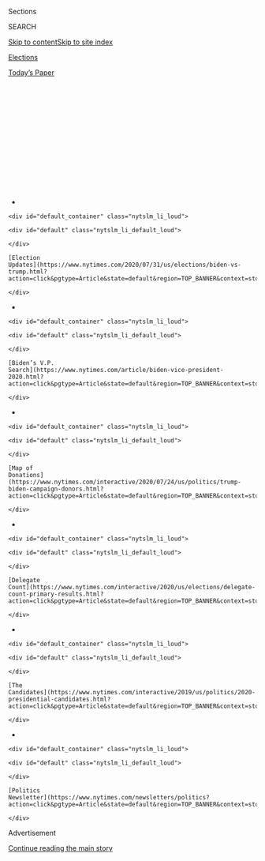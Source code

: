 <div id="app">

<div id="standalone-header">

<div class="interactive-masthead NYTAppHideMasthead css-qz70u6 e1suatyy0">

<div class="section css-ui9rw0 e1suatyy2">

<div class="css-eph4ug er09x8g0">

<div class="css-6n7j50">

</div>

<span class="css-1dv1kvn">Sections</span>

<div class="css-10488qs">

<span class="css-1dv1kvn">SEARCH</span>

</div>

[Skip to content](#site-content)[Skip to site
index](#site-index)

</div>

<div id="masthead-section-label" class="css-1wr3we4 eaxe0e00">

[Elections](https://www.nytimes.com/news-event/2020-election)

</div>

<div class="css-10698na e1huz5gh0">

</div>

</div>

<div id="masthead-bar-one" class="section hasLinks css-15hmgas e1csuq9d3">

<div class="css-uqyvli e1csuq9d0">

</div>

<div class="css-1uqjmks e1csuq9d1">

</div>

<div class="css-9e9ivx">

[](https://myaccount.nytimes.com/auth/login?response_type=cookie&client_id=vi)

</div>

<div class="css-1bvtpon e1csuq9d2">

[Today’s
Paper](https://www.nytimes.com/section/todayspaper)

</div>

</div>

</div>

<div class="css-1aor85t" style="opacity:0.000000001;z-index:-1;visibility:hidden">

<div class="css-1hqnpie">

<div class="css-epjblv">

<span class="css-17xtcya">[Elections](/news-event/2020-election)</span><span class="css-x15j1o">|</span><span class="css-fwqvlz">Andrew
Yang: Who He Is and What He Stands
For</span>

</div>

<div class="css-k008qs">

<div class="css-1iwv8en">

<span class="css-18z7m18"></span>

<div>

</div>

</div>

<span class="css-1n6z4y">https://nyti.ms/2LnQtSg</span>

<div class="css-1705lsu">

<div class="css-4xjgmj">

<div class="css-4skfbu" data-role="toolbar" data-aria-label="Social Media Share buttons, Save button, and Comments Panel with current comment count" data-testid="share-tools">

  - 
  - 
  - 
  - 
    
    <div class="css-6n7j50">
    
    </div>

  - 

</div>

</div>

</div>

</div>

</div>

</div>

<div id="NYT_TOP_BANNER_REGION" class="css-mij9hh">

<div>

<div id="styln-elections-notifications-menu" class="section interactive-content interactive-size-medium css-1xxkt5x">

<div class="css-17ih8de interactive-body">

<div class="nytslm_innerContainer" data-aria-live="polite">

<div class="nytslm_title">

</div>

  - 
    
    <div id="default_container" class="nytslm_li_loud">
    
    <div id="default" class="nytslm_li_default_loud">
    
    </div>
    
    [Election
    Updates](https://www.nytimes.com/2020/07/31/us/elections/biden-vs-trump.html?action=click&pgtype=Article&state=default&region=TOP_BANNER&context=storylines_menu)
    
    </div>

  - 
    
    <div id="default_container" class="nytslm_li_loud">
    
    <div id="default" class="nytslm_li_default_loud">
    
    </div>
    
    [Biden’s V.P.
    Search](https://www.nytimes.com/article/biden-vice-president-2020.html?action=click&pgtype=Article&state=default&region=TOP_BANNER&context=storylines_menu)
    
    </div>

  - 
    
    <div id="default_container" class="nytslm_li_loud">
    
    <div id="default" class="nytslm_li_default_loud">
    
    </div>
    
    [Map of
    Donations](https://www.nytimes.com/interactive/2020/07/24/us/politics/trump-biden-campaign-donors.html?action=click&pgtype=Article&state=default&region=TOP_BANNER&context=storylines_menu)
    
    </div>

  - 
    
    <div id="default_container" class="nytslm_li_loud">
    
    <div id="default" class="nytslm_li_default_loud">
    
    </div>
    
    [Delegate
    Count](https://www.nytimes.com/interactive/2020/us/elections/delegate-count-primary-results.html?action=click&pgtype=Article&state=default&region=TOP_BANNER&context=storylines_menu)
    
    </div>

  - 
    
    <div id="default_container" class="nytslm_li_loud">
    
    <div id="default" class="nytslm_li_default_loud">
    
    </div>
    
    [The
    Candidates](https://www.nytimes.com/interactive/2019/us/politics/2020-presidential-candidates.html?action=click&pgtype=Article&state=default&region=TOP_BANNER&context=storylines_menu)
    
    </div>

  - 
    
    <div id="default_container" class="nytslm_li_loud">
    
    <div id="default" class="nytslm_li_default_loud">
    
    </div>
    
    [Politics
    Newsletter](https://www.nytimes.com/newsletters/politics?action=click&pgtype=Article&state=default&region=TOP_BANNER&context=storylines_menu)
    
    </div>

</div>

</div>

</div>

</div>

</div>

<div id="top-wrapper" class="css-1sy8kpn">

<div id="top-slug" class="css-l9onyx">

Advertisement

</div>

[Continue reading the main
story](#after-top)

<div class="ad top-wrapper" style="text-align:center;height:100%;display:block;min-height:250px">

<div id="top" class="place-ad" data-position="top" data-size-key="top">

</div>

</div>

<div id="after-top">

</div>

</div>

</div>

<div id="site-content" data-role="main">

# Andrew Yang: Who He Is and What He Stands For

<div class="css-1vegfwe interactive-byline-container">

By [<span class="css-1baulvz last-byline" itemprop="name">Matt
Stevens</span>](https://www.nytimes.com/by/matt-stevens)Updated Feb. 11,
2020

</div>

<div id="interactive-standalone-sharetools" class="css-wkcogx">

<div>

<div class="interactive-sharetools css-9z2bwm" data-role="toolbar" data-aria-label="Social Media Share buttons, Save button, and Comments Panel with current comment count" data-testid="share-tools">

  - 
  - 
  - 
  - 
    
    <div class="css-6n7j50">
    
    </div>

</div>

</div>

</div>

<div id="andrew-yang" class="section interactive-standard interactive-content interactive-size-scoop css-1davkue" data-id="100000006698577">

<div class="css-17ih8de interactive-body">

<div data-prd-dropzone-below-masthead="100000006700124">

</div>

<div class="g-story g-freebird g-max-limit" data-preview-slug="2019-03-10-vi-freebird">

<div class="g-section g-candidate-top">

<div class="g-inner-wrap">

## [2020 Candidates](https://www.nytimes.com/interactive/2019/us/politics/2020-presidential-candidates.html)

<div class="g-text-wrap">

# Andrew Yang

A former tech executive warns of the perils of automation and wants to
provide every American with a “universal basic income.”

Andrew Yang [dropped out of the presidential
race](http://www.nytimes.com/2020/02/11/us/politics/andrew-yang-drops-out.html)
on Feb. 11, 2020. This page is no longer being updated.

</div>

</div>

<div class="g-image-wrap">

![Andrew
Yang](https://static01.nyt.com/packages/flash/multimedia/ICONS/transparent.png)

</div>

</div>

<div class="g-section g-basics">

## Who is Andrew Yang?

<div class="g-bullets">

45 years old

Born in Schenectady, N.Y.; lives in Manhattan

Former technology executive; founded a nonprofit to create jobs; no
prior elected office

</div>

</div>

<div class="g-section g-issues">

## Yang’s signature issues

Mr. Yang says his experience working in Silicon Valley and leading a
start-up that sought to create jobs gave him an up-close look at the way
automation could affect the economy in the years ahead. His solution? To
give every American a “universal basic income” of $1,000 a month.

</div>

<div class="g-section g-questions">

## Three questions about Andrew Yang

<div class="g-qa">

### **1. How would his proposed universal basic income actually work?**

Mr. Yang’s signature campaign proposal is to provide a monthly payment
he calls the freedom dividend. Every American 18 and over would qualify
— even billionaires. The payments, he argues, would go a long way
toward blunting the impact of automation, which Mr. Yang fears will
cause mass unemployment.

Giving people all that money would come with a huge price tag, and Mr.
Yang suggests paying for it, in part, by imposing a value-added tax of
10 percent.

</div>

<div class="g-qa">

### **2. Free money sounds nice. Has his campaign gained any traction?**

Mr. Yang announced his campaign for president in February 2018, long
before other candidates. At the time, he truly was a fringe candidate.

But after some unconventional campaigning and appearances on the debate
stage, Mr. Yang found new fans and his fund-raising efforts took off.
Mr. Yang, still a long-shot candidate, now regularly polls in the low
single-digits, which is better than many of his competitors who have
held elective office.

</div>

<div class="g-qa">

### **3. Who are his supporters?**

Mr. Yang has developed a devoted internet following known as the “Yang
Gang.” His fans have plastered Mr. Yang into memes and produced songs
and music videos about his candidacy.

He has also built one of the most ideologically eclectic coalitions in
the field, drawing support from progressives, libertarians, Trump voters
and disaffected voters. His crowds tend to skew young and
male.

</div>

</div>

<div class="g-section g-quote">

<div class="quote-bar">

</div>

### “Not left, not right, but forward.”

<div class="g-attribution">

<div class="g-image">

![](https://static01.nyt.com/newsgraphics/2019/08/01/candidate-pages/e379e6742071962f72d94d310d434aee64a8fc1b/yang-circle.png)

</div>

<div class="g-info">

##### Andrew Yang

</div>

</div>

</div>

<div class="g-asset g-video" style="max-width: 720px">

## Video profile of Andrew Yang

<div class="g-asset_inner">

<div id="scoop-video-100000006483925" class="g-scoop-vhs" data-options="{&quot;autoplay&quot;:&quot;false&quot;,&quot;ratio&quot;:&quot;16:9&quot;}">

</div>

</div>

<div class="g-source">

<span class="g-caption">May 22, 2019</span>

</div>

</div>

<div class="g-section g-coverage">

## Learn more about Yang

<div class="g-bullets">

We asked 21 candidates the same 18 questions. [Hear Andrew Yang’s
answers](https://www.nytimes.com/interactive/2019/us/politics/andrew-yang-2020-campaign.html).

Mr. Yang is on a quest to “Make America Think Harder.” [And he’s gaining
a
following](https://www.nytimes.com/2019/09/06/us/politics/andrew-yang-2020.html).

Here’s [a
profile](https://www.nytimes.com/2018/02/10/technology/his-2020-campaign-message-the-robots-are-coming.html)
of Mr. Yang from when he entered the race in February 2018.

Learn more about Mr. Yang’s internet following and the [Yang
gang](https://www.nytimes.com/2019/03/20/technology/andrew-yang-internet-democratic-primary.html).

</div>

<div class="g-lastest">

### Latest coverage

<div class="g-latest g-item g-0">

[‘I Am Suspending My Campaign,’ Yang
Says](https://www.nytimes.com/video/us/politics/100000006974917/andrew-yang-drops-out-2020.html)

February 11, 2020

</div>

<div class="g-latest g-item g-1">

[Andrew Yang Ends His Presidential
Campaign](https://www.nytimes.com/2020/02/11/us/politics/andrew-yang-drops-out.html)

February 11, 2020

</div>

<div class="g-latest g-item g-2">

[New Hampshire Primary: Polls Are Closed and Sanders
Leads](https://www.nytimes.com/2020/02/11/us/politics/nh-primary-election.html)

February 11, 2020

</div>

<div class="g-latest g-item g-3">

[The Field: Iowa’s Aftershocks in New
Hampshire](https://www.nytimes.com/2020/02/11/podcasts/the-daily/new-hampshire.html)

February 11, 2020

</div>

</div>

</div>

</div>

<div class="g-section g-candidate-footer">

<div class="g-footer-content">

## Explore the other candidates

<div class="g-inner">

[Michael
Bennet](https://www.nytimes.com/interactive/2020/us/elections/michael-bennet.html)
»

[Joe
Biden](https://www.nytimes.com/interactive/2020/us/elections/joe-biden.html)
»

[Michael
Bloomberg](https://www.nytimes.com/interactive/2020/us/elections/michael-bloomberg.html)
»

[Pete
Buttigieg](https://www.nytimes.com/interactive/2020/us/elections/pete-buttigieg.html)
»

[John
Delaney](https://www.nytimes.com/interactive/2020/us/elections/john-delaney.html)
»

[Tulsi
Gabbard](https://www.nytimes.com/interactive/2020/us/elections/tulsi-gabbard.html)
»

[Amy
Klobuchar](https://www.nytimes.com/interactive/2020/us/elections/amy-klobuchar.html)
»

[Deval
Patrick](https://www.nytimes.com/interactive/2020/us/elections/deval-patrick.html)
»

[Bernie
Sanders](https://www.nytimes.com/interactive/2020/us/elections/bernie-sanders.html)
»

[Tom
Steyer](https://www.nytimes.com/interactive/2020/us/elections/tom-steyer.html)
»

[Elizabeth
Warren](https://www.nytimes.com/interactive/2020/us/elections/elizabeth-warren.html)
»

[Andrew
Yang](https://www.nytimes.com/interactive/2020/us/elections/andrew-yang.html)
»

</div>

</div>

</div>

</div>

</div>

</div>

<div id="standalone-footer">

<div>

<div>

<div id="interactive-footer-wrapper">

<div class="css-i29ckm">

<div class="interactive-sharetools css-9z2bwm" data-role="toolbar" data-aria-label="Social Media Share buttons, Save button, and Comments Panel with current comment count" data-testid="share-tools">

  - 
  - 
  - 
  - 
    
    <div class="css-6n7j50">
    
    </div>

</div>

</div>

<div>

<div id="NYT_BELOW_MAIN_CONTENT_REGION">

<div>

<div id="STLYN_guide_v1_STYLN_guide_a" class="section css-l08pwh interactive-content interactive-size-medium">

<div class="css-17ih8de interactive-body">

<div class="g-story g-freebird g-max-limit" data-preview-slug="styln-scroll-guide">

</div>

<div id="g-electionguide-id" class="g-electionguide">

<div class="g-electionguide-container">

<div class="g-electionguide-wrapper">

<div class="g-electionguide-logo">

</div>

# Our 2020 Election Guide

Updated July 31, 2020

  - 
    
    -----
    
    ## The Latest
    
      - President Trump’s assault on the Postal Service is intersecting
        with his attacks on mail-in voting. [Voting rights groups say it
        is a recipe for
        disaster.](https://www.nytimes.com/2020/07/31/us/politics/trump-usps-mail-delays.html?action=click&pgtype=Article&state=default&region=BELOW_MAIN_CONTENT&context=storylines_guide)

  - 
    
    -----
    
    ## Biden’s V.P. Search
    
      - [Here are 13
        women](https://www.nytimes.com/article/biden-vice-president-2020.html?action=click&pgtype=Article&state=default&region=BELOW_MAIN_CONTENT&context=storylines_guide)
        who have been under consideration to be Joe Biden’s running
        mate, and why each might be chosen — and might not be.

  - 
    
    -----
    
    ## Keep Up With Our Coverage
    
      - Get an
        [email](https://www.nytimes.com/newsletters/politics?action=click&pgtype=Article&state=default&region=BELOW_MAIN_CONTENT&context=storylines_guide)
        recapping the day’s news
    
    <!-- end list -->
    
      - Download our mobile app on
        [iOS](https://apps.apple.com/us/app/nytimes/id284862083?ls=1&mat_click_id=5c79ae7455014fd1bd66b5610c05b8f2-20191112-16948&referrer=mat_click_id%3D5c79ae7455014fd1bd66b5610c05b8f2-20191112-16948%26link_click_id%3D722930677036718082)
        and
        [Android](http://a.localytics.com/android?id=com.nytimes.android&referrer=utm_source%3Dother_nyt_mobile_web%26utm_medium%3DWeb%2520page%26utm_term%3DGeneral%2520Mobile%2520Page%26utm_campaign%3DNYT%2520Mobile%2520General%2520Page)
        and turn on Breaking News and Politics alerts

</div>

</div>

</div>

</div>

</div>

</div>

</div>

</div>

<div id="bottom-wrapper" class="css-1ede5it">

<div id="bottom-slug" class="css-l9onyx">

Advertisement

</div>

[Continue reading the main
story](#after-bottom)

<div id="bottom" class="ad bottom-wrapper" style="text-align:center;height:100%;display:block;min-height:90px">

</div>

<div id="after-bottom">

</div>

</div>

## Site Index

<div>

</div>

## Site Information Navigation

  - [© <span>2020</span> <span>The New York Times
    Company</span>](https://help.nytimes.com/hc/en-us/articles/115014792127-Copyright-notice)

<!-- end list -->

  - [NYTCo](https://www.nytco.com/)
  - [Contact
    Us](https://help.nytimes.com/hc/en-us/articles/115015385887-Contact-Us)
  - [Work with us](https://www.nytco.com/careers/)
  - [Advertise](https://nytmediakit.com/)
  - [T Brand Studio](http://www.tbrandstudio.com/)
  - [Your Ad
    Choices](https://www.nytimes.com/privacy/cookie-policy#how-do-i-manage-trackers)
  - [Privacy](https://www.nytimes.com/privacy)
  - [Terms of
    Service](https://help.nytimes.com/hc/en-us/articles/115014893428-Terms-of-service)
  - [Terms of
    Sale](https://help.nytimes.com/hc/en-us/articles/115014893968-Terms-of-sale)
  - [Site
    Map](https://spiderbites.nytimes.com)
  - [Help](https://help.nytimes.com/hc/en-us)
  - [Subscriptions](https://www.nytimes.com/subscription?campaignId=37WXW)

</div>

</div>

</div>

</div>

</div>
